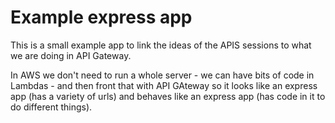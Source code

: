 # Example express app

This is a small example app to link the ideas of the APIS sessions to what we are doing in API Gateway.

In AWS we don't need to run a whole server - we can have bits of code in Lambdas - and then front that with API GAteway so it looks like an express app (has a variety of urls) and behaves like an express app (has code in it to do different things).
